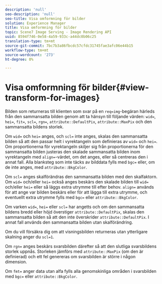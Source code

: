 ```yaml
---
description: 'null'
seo-description: 'null'
seo-title: Visa omformning för bilder
solution: Experience Manager
title: Visa omformning för bilder
topic: Scene7 Image Serving - Image Rendering API
uuid: 8594f746-0e58-4a59-933c-a44dc0b06c25
translation-type: tm+mt
source-git-commit: 7bc7b3a86fbcdc57cfdc31745fae3afc06e44b15
workflow-type: tm+mt
source-wordcount: '273'
ht-degree: 0%

---
```



# Visa omformning för bilder{#view-transform-for-images}

Bilden som returneras till klienten som svar på en `req=img`-begäran härleds från den sammansatta bilden genom att ta hänsyn till följande värden: `wid=`, `hei=`, `fit=`, `scl=`, `rgn=`, `attribute::DefaultPix`, `attribute::MaxPix` och den sammansatta bildens storlek.

Om `wid=` och `hei=` anges, och `scl=` inte anges, skalas den sammansatta bilden så att den passar helt i vyrektangeln som definieras av `wid=` och `hei=`. Om proportionerna för vyrektangeln skiljer sig från proportionerna för den sammansatta bilden justeras den skalade sammansatta bilden inom vyrektangeln med `align=`-värdet, om det anges, eller så centreras den i annat fall. Alla blanksteg som inte täcks av bilddata fylls med `bgc=` eller, om de inte anges, med `attribute::BkgColor`.

Om `scl=` anges skalförändras den sammansatta bilden med den skalfaktorn. Om `wid=` och/eller `hei=` också anges beskärs den skalade bilden till `wid=` och/eller `hei=` eller så läggs extra utrymme till efter behov. `align=` används för att ange var bilden beskärs eller för att lägga till extra utrymme, och eventuellt extra utrymme fylls med  `bgc=` eller  `attribute::BkgColor`.

Om varken `wid=`, `hei=` eller `scl=` har angetts och om den sammansatta bildens bredd eller höjd överstiger `attribute::DefaultPix`, skalas den sammansatta bilden så att den inte överskrider `attribute::DefaultPix`. I annat fall används den sammansatta bilden utan skalförändring.

Om du vill försäkra dig om att visningsbilden returneras utan ytterligare skalning anger du `scl=1`.

Om `rgn=` anges beskärs svarsbilden därefter så att den slutliga svarsbildens storlek uppnås. Storleken jämförs med `attribute::MaxPix` (om den är definierad) och ett fel genereras om svarsbilden är större i någon dimension.

Om `fmt=` anger data utan alfa fylls alla genomskinliga områden i svarsbilden med `bgc=` eller `attribute::BkgColor`.
